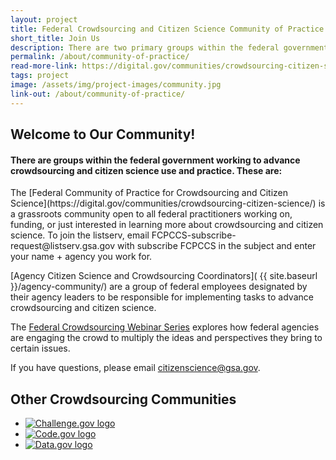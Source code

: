 ```yaml
---
layout: project
title: Federal Crowdsourcing and Citizen Science Community of Practice
short_title: Join Us
description: There are two primary groups within the federal government working collaboratively to advance the use of these tools, namely the Federal Community of Practice on Crowdsourcing and Citizen Science (CCS) and the Agency Citizen Science and Crowdsourcing Coordinators.
permalink: /about/community-of-practice/
read-more-link: https://digital.gov/communities/crowdsourcing-citizen-science/
tags: project
image: /assets/img/project-images/community.jpg
link-out: /about/community-of-practice/
---
```

## Welcome to Our Community!
#### There are groups within the federal government working to advance crowdsourcing and citizen science use and practice. These are:

<div markdown="1" class="community-about">
The [Federal Community of Practice for Crowdsourcing and Citizen Science](https://digital.gov/communities/crowdsourcing-citizen-science/) is a grassroots community open to all federal practitioners working on, funding, or just interested in learning more about crowdsourcing and citizen science. To join the listserv, email FCPCCS-subscribe-request@listserv.gsa.gov with subscribe FCPCCS in the subject and enter your name + agency you work for.

[Agency Citizen Science and Crowdsourcing Coordinators]( {{ site.baseurl }}/agency-community/) are a group of federal employees designated by their agency leaders to be responsible for implementing tasks to advance crowdsourcing and citizen science.

The [Federal Crowdsourcing Webinar Series](https://digital.gov/event/2020/02/11/federal-crowdsourcing-webinar-series-episode-7/) explores how federal agencies are engaging the crowd to multiply the ideas and perspectives they bring to certain issues.

If you have questions, please email citizenscience@gsa.gov.
</div>

<section class="usa-grid usa-section innovation-communities"> 
    <div class="innovation-communities">
		<h2 class="innovation-communities">Other Crowdsourcing Communities</h2>
			<ul class="innovation-communities community-about">
				<li class="innovation-communities"><a href="https://www.digitalgov.gov/communities/challenges-prizes/" target="blank"><img src="{{ site.baseurl }}\assets\img\toolkit-images\logos\challenge-logo.png" alt="Challenge.gov logo" class="innovation-communities-challenge"></a>
				<span class="vertical-line"></span>
				</li>
				<li class="innovation-communities"><a href="https://code.gov/" target="blank"><img src="{{ site.baseurl }}\assets\img\toolkit-images\logos\code-logo.svg" alt="Code.gov logo" class="innovation-communities-code"></a>
				<span class="vertical-line"></span>
				</li>
				<li class="innovation-communities"><a href="https://www.data.gov/" target="blank"><img src="{{ site.baseurl }}\assets\img\toolkit-images\logos\data-logo.png" alt="Data.gov logo" class="innovation-communities"></a></li>
			</ul>
    </div>
</section>
